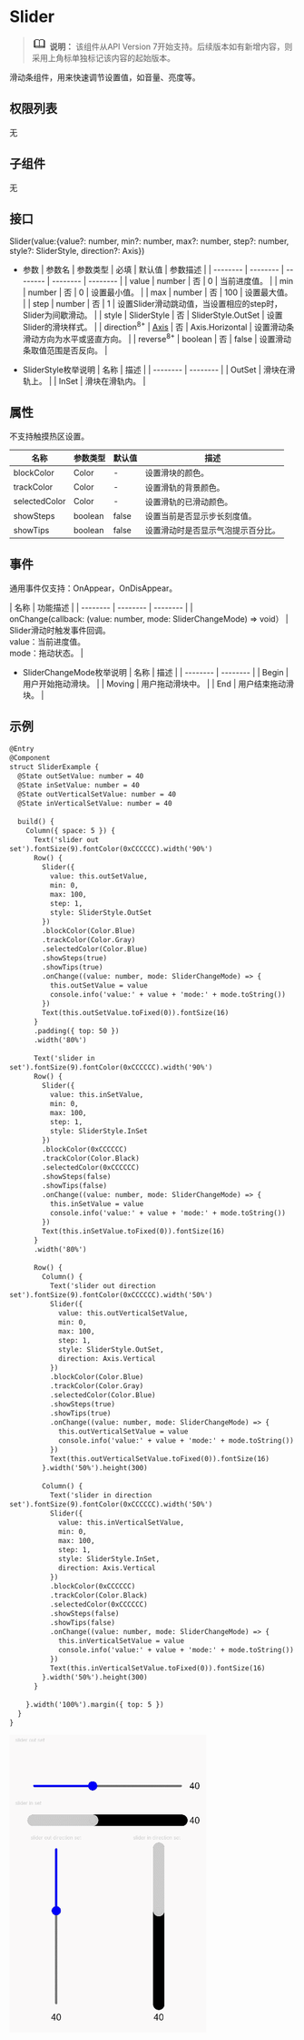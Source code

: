 # Slider

> ![icon-note.gif](public_sys-resources/icon-note.gif) **说明：**
> 该组件从API Version 7开始支持。后续版本如有新增内容，则采用上角标单独标记该内容的起始版本。


滑动条组件，用来快速调节设置值，如音量、亮度等。


## 权限列表

无


## 子组件

无


## 接口

Slider(value:{value?: number, min?: number, max?: number, step?: number, style?: SliderStyle, direction?: Axis})

- 参数
  | 参数名 | 参数类型 | 必填 | 默认值 | 参数描述 |
  | -------- | -------- | -------- | -------- | -------- |
  | value | number | 否 | 0 | 当前进度值。 |
  | min | number | 否 | 0 | 设置最小值。 |
  | max | number | 否 | 100 | 设置最大值。 |
  | step | number | 否 | 1 | 设置Slider滑动跳动值，当设置相应的step时，Slider为间歇滑动。 |
  | style | SliderStyle | 否 | SliderStyle.OutSet | 设置Slider的滑块样式。 |
  | direction<sup>8+</sup> | [Axis](ts-appendix-enums.md#axis枚举说明) | 否 | Axis.Horizontal | 设置滑动条滑动方向为水平或竖直方向。 |
  | reverse<sup>8+</sup> | boolean | 否 | false | 设置滑动条取值范围是否反向。 |

- SliderStyle枚举说明
  | 名称 | 描述 | 
  | -------- | -------- |
  | OutSet | 滑块在滑轨上。 | 
  | InSet | 滑块在滑轨内。 | 


## 属性

不支持触摸热区设置。

| 名称 | 参数类型 | 默认值 | 描述 | 
| -------- | -------- | -------- | -------- |
| blockColor | Color | - | 设置滑块的颜色。 | 
| trackColor | Color | - | 设置滑轨的背景颜色。 | 
| selectedColor | Color | - | 设置滑轨的已滑动颜色。 | 
| showSteps | boolean | false | 设置当前是否显示步长刻度值。 | 
| showTips | boolean | false | 设置滑动时是否显示气泡提示百分比。 | 


## 事件

通用事件仅支持：OnAppear，OnDisAppear。

| 名称 | 功能描述 | 
| -------- | -------- | -------- |
| onChange(callback:&nbsp;(value:&nbsp;number,&nbsp;mode:&nbsp;SliderChangeMode)&nbsp;=&gt;&nbsp;void） | Slider滑动时触发事件回调。<br/>value：当前进度值。<br/>mode：拖动状态。 | 

- SliderChangeMode枚举说明
  | 名称 | 描述 | 
  | -------- | -------- |
  | Begin | 用户开始拖动滑块。 | 
  | Moving | 用户拖动滑块中。 | 
  | End | 用户结束拖动滑块。 | 


## 示例

```
@Entry
@Component
struct SliderExample {
  @State outSetValue: number = 40
  @State inSetValue: number = 40
  @State outVerticalSetValue: number = 40
  @State inVerticalSetValue: number = 40

  build() {
    Column({ space: 5 }) {
      Text('slider out set').fontSize(9).fontColor(0xCCCCCC).width('90%')
      Row() {
        Slider({
          value: this.outSetValue,
          min: 0,
          max: 100,
          step: 1,
          style: SliderStyle.OutSet
        })
        .blockColor(Color.Blue)
        .trackColor(Color.Gray)
        .selectedColor(Color.Blue)
        .showSteps(true)
        .showTips(true)
        .onChange((value: number, mode: SliderChangeMode) => {
          this.outSetValue = value
          console.info('value:' + value + 'mode:' + mode.toString())
        })
        Text(this.outSetValue.toFixed(0)).fontSize(16)
      }
      .padding({ top: 50 })
      .width('80%')

      Text('slider in set').fontSize(9).fontColor(0xCCCCCC).width('90%')
      Row() {
        Slider({
          value: this.inSetValue,
          min: 0,
          max: 100,
          step: 1,
          style: SliderStyle.InSet
        })
        .blockColor(0xCCCCCC)
        .trackColor(Color.Black)
        .selectedColor(0xCCCCCC)
        .showSteps(false)
        .showTips(false)
        .onChange((value: number, mode: SliderChangeMode) => {
          this.inSetValue = value
          console.info('value:' + value + 'mode:' + mode.toString())
        })
        Text(this.inSetValue.toFixed(0)).fontSize(16)
      }
      .width('80%')

      Row() {
        Column() {
          Text('slider out direction set').fontSize(9).fontColor(0xCCCCCC).width('50%')
          Slider({
            value: this.outVerticalSetValue,
            min: 0,
            max: 100,
            step: 1,
            style: SliderStyle.OutSet,
            direction: Axis.Vertical
          })
          .blockColor(Color.Blue)
          .trackColor(Color.Gray)
          .selectedColor(Color.Blue)
          .showSteps(true)
          .showTips(true)
          .onChange((value: number, mode: SliderChangeMode) => {
            this.outVerticalSetValue = value
            console.info('value:' + value + 'mode:' + mode.toString())
          })
          Text(this.outVerticalSetValue.toFixed(0)).fontSize(16)
        }.width('50%').height(300)

        Column() {
          Text('slider in direction set').fontSize(9).fontColor(0xCCCCCC).width('50%')
          Slider({
            value: this.inVerticalSetValue,
            min: 0,
            max: 100,
            step: 1,
            style: SliderStyle.InSet,
            direction: Axis.Vertical
          })
          .blockColor(0xCCCCCC)
          .trackColor(Color.Black)
          .selectedColor(0xCCCCCC)
          .showSteps(false)
          .showTips(false)
          .onChange((value: number, mode: SliderChangeMode) => {
            this.inVerticalSetValue = value
            console.info('value:' + value + 'mode:' + mode.toString())
          })
          Text(this.inVerticalSetValue.toFixed(0)).fontSize(16)
        }.width('50%').height(300)
      }

    }.width('100%').margin({ top: 5 })
  }
}
```

![zh-cn_image_0000001179613854](figures/zh-cn_image_0000001179613854.gif)
